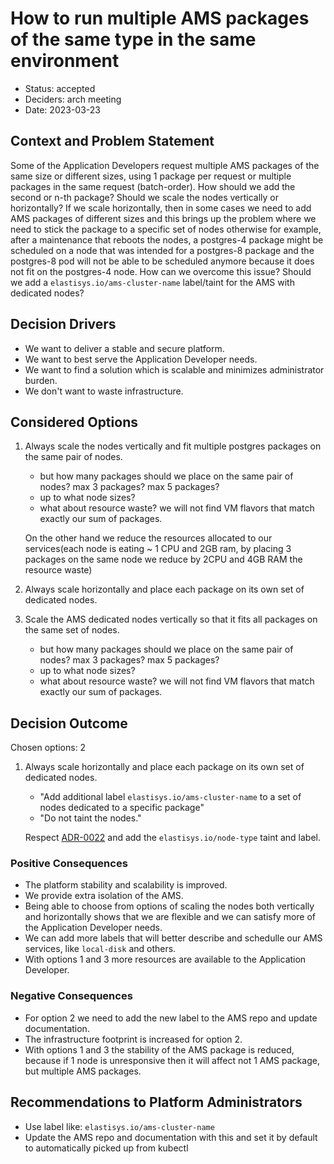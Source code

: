 # How to run multiple AMS packages of the same type in the same environment

- Status: accepted
- Deciders: arch meeting
- Date: 2023-03-23

## Context and Problem Statement

Some of the Application Developers request multiple AMS packages of the same size or different sizes, using 1 package per request or multiple packages in the same request (batch-order).
How should we add the second or n-th package? Should we scale the nodes vertically or horizontally?
If we scale horizontally, then in some cases we need to add AMS packages of different sizes and this brings up the problem where we need to stick the package to a specific set of nodes otherwise for example, after a maintenance that reboots the nodes, a postgres-4 package might be scheduled on a node that was intended for a postgres-8 package and the postgres-8 pod will not be able to be scheduled anymore because it does not fit on the postgres-4 node.
How can we overcome this issue? Should we add a `elastisys.io/ams-cluster-name` label/taint for the AMS with dedicated nodes?

## Decision Drivers

- We want to deliver a stable and secure platform.
- We want to best serve the Application Developer needs.
- We want to find a solution which is scalable and minimizes administrator burden.
- We don't want to waste infrastructure.

## Considered Options

1.  Always scale the nodes vertically and fit multiple postgres packages on the same pair of nodes.

    - but how many packages should we place on the same pair of nodes? max 3 packages? max 5 packages?
    - up to what node sizes?
    - what about resource waste? we will not find VM flavors that match exactly our sum of packages.

    On the other hand we reduce the resources allocated to our services(each node is eating ~ 1 CPU and 2GB ram, by placing 3 packages on the same node we reduce by 2CPU and 4GB RAM the resource waste)

1.  Always scale horizontally and place each package on its own set of dedicated nodes.

1.  Scale the AMS dedicated nodes vertically so that it fits all packages on the same set of nodes.

    - but how many packages should we place on the same pair of nodes? max 3 packages? max 5 packages?
    - up to what node sizes?
    - what about resource waste? we will not find VM flavors that match exactly our sum of packages.

## Decision Outcome

Chosen options: 2

1.  Always scale horizontally and place each package on its own set of dedicated nodes.

    - "Add additional label `elastisys.io/ams-cluster-name` to a set of nodes dedicated to a specific package"
    - "Do not taint the nodes."

    Respect [ADR-0022](0022-use-dedicated-nodes-for-additional-services.md) and add the `elastisys.io/node-type` taint and label.

### Positive Consequences

- The platform stability and scalability is improved.
- We provide extra isolation of the AMS.
- Being able to choose from options of scaling the nodes both vertically and horizontally shows that we are flexible and we can satisfy more of the Application Developer needs.
- We can add more labels that will better describe and schedulle our AMS services, like `local-disk` and others.
- With options 1 and 3 more resources are available to the Application Developer.

### Negative Consequences

- For option 2 we need to add the new label to the AMS repo and update documentation.
- The infrastructure footprint is increased for option 2.
- With options 1 and 3 the stability of the AMS package is reduced, because if 1 node is unresponsive then it will affect not 1 AMS package, but multiple AMS packages.

## Recommendations to Platform Administrators

- Use label like: `elastisys.io/ams-cluster-name`
- Update the AMS repo and documentation with this and set it by default to automatically picked up from kubectl
